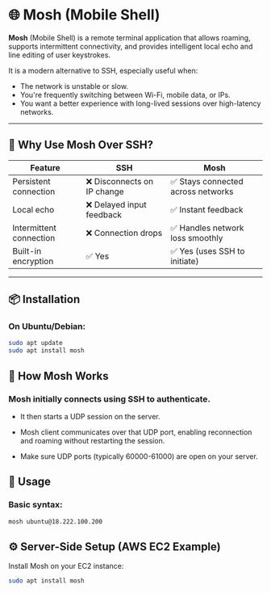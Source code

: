 # 🌐 Mosh (Mobile Shell)

**Mosh** (Mobile Shell) is a remote terminal application that allows roaming, supports intermittent connectivity, and provides intelligent local echo and line editing of user keystrokes.

It is a modern alternative to SSH, especially useful when:

- The network is unstable or slow.
- You're frequently switching between Wi-Fi, mobile data, or IPs.
- You want a better experience with long-lived sessions over high-latency networks.

---

## 🚀 Why Use Mosh Over SSH?

| Feature                    | SSH                          | Mosh                              |
|---------------------------|------------------------------|------------------------------------|
| Persistent connection     | ❌ Disconnects on IP change  | ✅ Stays connected across networks |
| Local echo                | ❌ Delayed input feedback    | ✅ Instant feedback                |
| Intermittent connection   | ❌ Connection drops          | ✅ Handles network loss smoothly   |
| Built-in encryption       | ✅ Yes                        | ✅ Yes (uses SSH to initiate)     |

---

## 📦 Installation

### On Ubuntu/Debian:
```bash
sudo apt update
sudo apt install mosh
```

## 🔐 How Mosh Works

### Mosh initially connects using SSH to authenticate.

- It then starts a UDP session on the server.

- Mosh client communicates over that UDP port, enabling reconnection and roaming without restarting the session.

- Make sure UDP ports (typically 60000-61000) are open on your server.

## 🔧 Usage
### Basic syntax:

```bash
mosh ubuntu@18.222.100.200
```

## ⚙️ Server-Side Setup (AWS EC2 Example)

Install Mosh on your EC2 instance:

```bash
sudo apt install mosh
```

